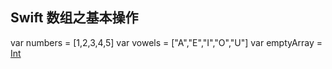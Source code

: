 ## Swift 数组之基本操作

var numbers = [1,2,3,4,5]
var vowels = ["A","E","I","O","U"]
var emptyArray = [Int]()






































